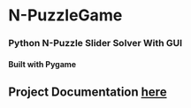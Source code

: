 # N-PuzzleGame
### Python N-Puzzle Slider Solver With GUI 
#### Built with Pygame
## Project Documentation [here](./N-PuzzleGame.pdf)